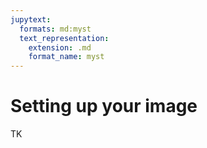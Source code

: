 ```yaml
---
jupytext:
  formats: md:myst
  text_representation:
    extension: .md
    format_name: myst
---
```


# Setting up your image

TK
